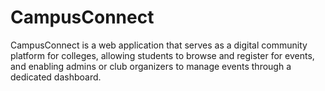 # CampusConnect
CampusConnect is a  web application that serves as a digital community platform for colleges, allowing students to browse and register for events, and enabling admins or club organizers to manage events through a dedicated dashboard.
